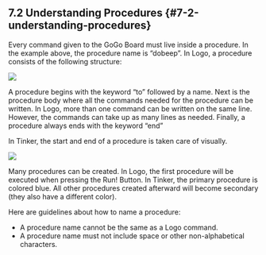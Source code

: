 ## 7.2 Understanding **Procedure**s {#7-2-understanding-procedures}

Every command given to the GoGo Board must live inside a procedure. In the example above, the procedure name is “dobeep”. In Logo, a procedure consists of the following structure:

![](https://lh4.googleusercontent.com/pyLGCZ6GWt-F7hyVxteXWGMuawipVzJQKysb0xHUG9uTervPzEfwn8EclbQ7TTvY-uIRh0CgJen2-MpJYsG5CnKLVtl6wqaJQ7Pk2nOWDE7PMQG_aTcpBrjKBYJJOse-2xAVcpkg)

A procedure begins with the keyword “to” followed by a name. Next is the procedure body where all the commands needed for the procedure can be written. In Logo, more than one command can be written on the same line. However, the commands can take up as many lines as needed. Finally, a procedure always ends with the keyword “end”

In Tinker, the start and end of a procedure is taken care of visually.

![](https://lh4.googleusercontent.com/xSKQSvxM8i3z7DgQIsE0mrGvXL4aHR084yxnQJyw6qMmdE4cZwpkQ40vx1iphTbNOVh4HpUZ3POeuLknTdb88x5FTayDtHcMryk1lq0jGCm7qmppjvevzFFMgn1I7ofE8Atp10ab)

Many procedures can be created. In Logo, the first procedure will be executed when pressing the Run! Button. In Tinker, the primary procedure is colored blue. All other procedures created afterward will become secondary \(they also have a different color\).

Here are guidelines about how to name a procedure:

* A procedure name cannot be the same as a Logo command.
* A procedure name must not include space or other non-alphabetical characters.



